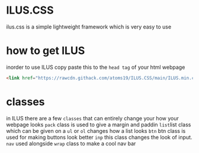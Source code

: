 # ILUS.CSS
ilus.css is a simple lightweight framework which is very easy to use
# how to get ILUS
inorder to use ILUS copy paste this to the `head tag` of your html webpage
```html
<link href="https://rawcdn.githack.com/atoms19/ILUS.CSS/main/ILUS.min.css" rel="stylesheet"></link
```
# classes
in ILUS there are a few `classes` that can entirely change your how your webpage looks
`pack` class is used to give a margin and paddin
`list`list class which can be given on a `ul` or `ol` changes how a list looks
`btn` btn class is used for making buttons look better
`inp` this class changes the look of input.
`nav` used alongside `wrap` class to make a cool nav bar
